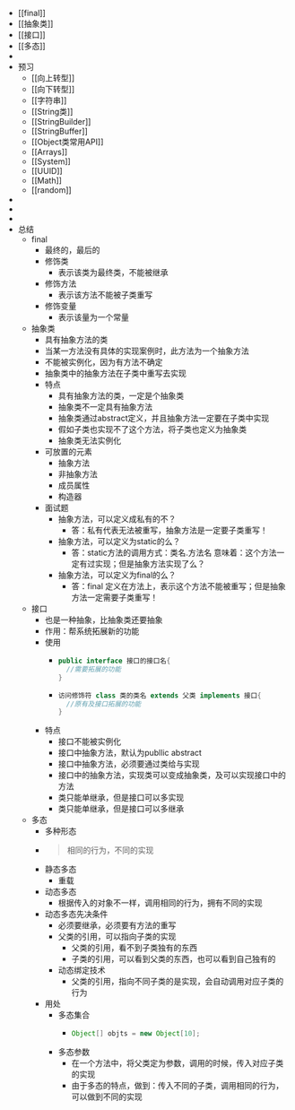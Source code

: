 - [[final]]
- [[抽象类]]
- [[接口]]
- [[多态]]
-
- 预习
	- [[向上转型]]
	- [[向下转型]]
	- [[字符串]]
	- [[String类]]
	- [[StringBuilder]]
	- [[StringBuffer]]
	- [[Object类常用API]]
	- [[Arrays]]
	- [[System]]
	- [[UUID]]
	- [[Math]]
	- [[random]]
-
-
-
- 总结
	- final
		- 最终的，最后的
		- 修饰类
			- 表示该类为最终类，不能被继承
		- 修饰方法
			- 表示该方法不能被子类重写
		- 修饰变量
			- 表示该量为一个常量
	- 抽象类
		- 具有抽象方法的类
		- 当某一方法没有具体的实现案例时，此方法为一个抽象方法
		- 不能被实例化，因为有方法不确定
		- 抽象类中的抽象方法在子类中重写去实现
		- 特点
			- 具有抽象方法的类，一定是个抽象类
			- 抽象类不一定具有抽象方法
			- 抽象类通过abstract定义，并且抽象方法一定要在子类中实现
			- 假如子类也实现不了这个方法，将子类也定义为抽象类
			- 抽象类无法实例化
		- 可放置的元素
			- 抽象方法
			- 非抽象方法
			- 成员属性
			- 构造器
		- 面试题
			- 抽象方法，可以定义成私有的不？
				- 答：私有代表无法被重写，抽象方法是一定要子类重写！
			- 抽象方法，可以定义为static的么？
				- 答：static方法的调用方式：类名.方法名 意味着：这个方法一定有过实现；但是抽象方法实现了么？
			- 抽象方法，可以定义为final的么？
				- 答：final 定义在方法上，表示这个方法不能被重写；但是抽象方法一定需要子类重写！
	- 接口
		- 也是一种抽象，比抽象类还要抽象
		- 作用：帮系统拓展新的功能
		- 使用
			- ```java
			  public interface 接口的接口名{
			    //需要拓展的功能
			  }
			  ```
			- ```java
			  访问修饰符 class 类的类名 extends 父类 implements 接口{
			    //原有及接口拓展的功能
			  }
			  ```
		- 特点
			- 接口不能被实例化
			- 接口中抽象方法，默认为publlic abstract
			- 接口中抽象方法，必须要通过类给与实现
			- 接口中的抽象方法，实现类可以变成抽象类，及可以实现接口中的方法
			- 类只能单继承，但是接口可以多实现
			- 类只能单继承，但是接口可以多继承
	- 多态
		- 多种形态
		- > 相同的行为，不同的实现
		- 静态多态
			- 重载
		- 动态多态
			- 根据传入的对象不一样，调用相同的行为，拥有不同的实现
		- 动态多态先决条件
			- 必须要继承，必须要有方法的重写
			- 父类的引用，可以指向子类的实现
				- 父类的引用，看不到子类独有的东西
				- 子类的引用，可以看到父类的东西，也可以看到自己独有的
			- 动态绑定技术
				- 父类的引用，指向不同子类的是实现，会自动调用对应子类的行为
		- 用处
			- 多态集合
				- ```java
				  Object[] objts = new Object[10];
				  ```
			- 多态参数
				- 在一个方法中，将父类定为参数，调用的时候，传入对应子类的实现
				- 由于多态的特点，做到：传入不同的子类，调用相同的行为，可以做到不同的实现